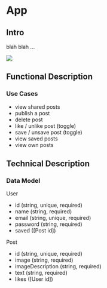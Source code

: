 # App

## Intro

blah blah ...

![](https://i.giphy.com/media/jQmn1Dkw55R3cjm3eC/giphy.webp)

## Functional Description

### Use Cases

- view shared posts
- publish a post
- delete post
- like / unlike post (toggle)
- save / unsave post (toggle)
- view saved posts
- view own posts

## Technical Description

### Data Model

User
- id (string, unique, required)
- name (string, required)
- email (string, unique, required)
- password (string, required)
- saved ([Post id])

Post
- id (string, unique, required)
- image (string, required)
- imageDescription (string, required)
- text (string, required)
- likes ([User id])